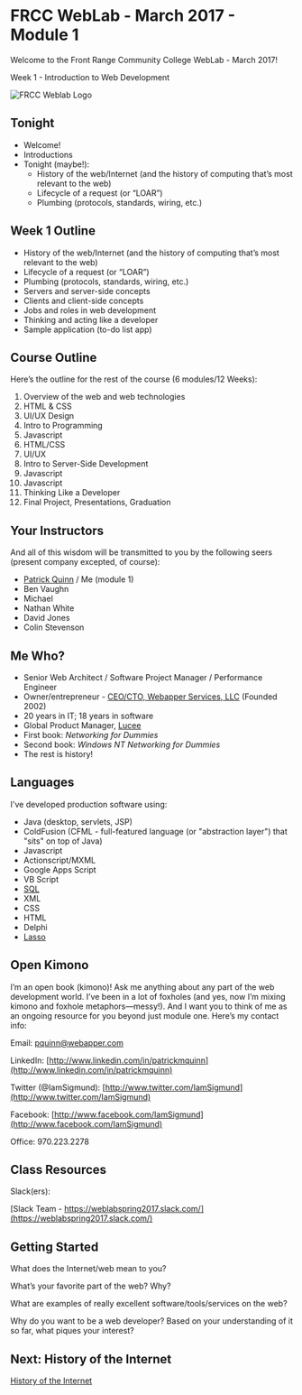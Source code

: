 # FRCC WebLab - March 2017 - Module 1

Welcome to the Front Range Community College WebLab - March 2017!

Week 1 - Introduction to Web Development

![FRCC Weblab Logo](/img/weblab_logo.png)

## Tonight

* Welcome!
* Introductions
* Tonight (maybe!):
  * History of the web/Internet (and the history of computing that’s most relevant to the web)
  * Lifecycle of a request (or “LOAR”)
  * Plumbing (protocols, standards, wiring, etc.)

<!--- Covered on intro night -->


## Week 1 Outline

* History of the web/Internet (and the history of computing that’s most relevant to the web) 
* Lifecycle of a request (or “LOAR”) 
* Plumbing (protocols, standards, wiring, etc.)
* Servers and server-side concepts
* Clients and client-side concepts
* Jobs and roles in web development
* Thinking and acting like a developer 
* Sample application (to-do list app) 



## Course Outline

Here’s the outline for the rest of the course (6 modules/12 Weeks):

1. Overview of the web and web technologies
2. HTML & CSS
3. UI/UX Design
4. Intro to Programming
5. Javascript
6. HTML/CSS
7. UI/UX
8. Intro to Server-Side Development
9. Javascript
10. Javascript
11. Thinking Like a Developer
6. Final Project, Presentations, Graduation



## Your Instructors

And all of this wisdom will be transmitted to you by the following seers (present company excepted, of course):

* [Patrick Quinn](http://www.linkedin.com/in/patrickmquinn) / Me (module 1)
* Ben Vaughn 
* Michael 
* Nathan White
* David Jones 
* Colin Stevenson 

## Me Who?

* Senior Web Architect / Software Project Manager / Performance Engineer
* Owner/entrepreneur - [CEO/CTO, Webapper Services, LLC](http://www.webapper.com) (Founded 2002)
* 20 years in IT; 18 years in software
* Global Product Manager, [Lucee](http://www.lucee.org)
* First book: _Networking for Dummies_
* Second book: _Windows NT Networking for Dummies_
* The rest is history!

## Languages

I've developed production software using:

* Java (desktop, servlets, JSP)
* ColdFusion (CFML - full-featured language (or "abstraction layer") that "sits" on top of Java)
* Javascript
* Actionscript/MXML
* Google Apps Script
* VB Script
* [SQL](http://en.wikipedia.org/wiki/SQL) 
* XML
* CSS
* HTML
* Delphi
* [Lasso](http://en.wikipedia.org/wiki/Lasso_(programming_language))

## Open Kimono

I’m an open book (kimono)! Ask me anything about any part of the web development world. I’ve been in a lot of foxholes (and yes, now I’m mixing kimono and foxhole metaphors&mdash;messy!). And I want you to think of me as an ongoing resource for you beyond just module one. Here’s my contact info:

Email: [pquinn@webapper.com](mailto:pquinn@webapper.com)

LinkedIn: [http://www.linkedin.com/in/patrickmquinn](http://www.linkedin.com/in/patrickmquinn)

Twitter (@IamSigmund): [http://www.twitter.com/IamSigmund](http://www.twitter.com/IamSigmund)

Facebook: [http://www.facebook.com/IamSigmund](http://www.facebook.com/IamSigmund)

Office: 970.223.2278

## Class Resources

Slack(ers):

[Slack Team - https://weblabspring2017.slack.com/](https://weblabspring2017.slack.com/)

## Getting Started

What does the Internet/web mean to you?

What’s your favorite part of the web? Why?

What are examples of really excellent software/tools/services on the web?

Why do you want to be a web developer? Based on your understanding of it so far, what piques your interest? 

## Next: History of the Internet

[History of the Internet](?md=/course-content/module1_weblab_3-2017/history_of_the_internet.md)



